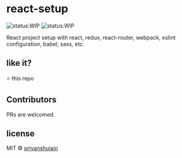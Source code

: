 # react-setup

![status:WIP](https://img.shields.io/badge/status-WIP-yellow.svg)
![status:WIP](https://img.shields.io/badge/status-Experiment-yellow.svg)


React project setup with react, redux, react-router, webpack, eslint configuration, babel, sass, etc.


## like it?

:star: this repo

## Contributors

PRs are welcomed.


## license

MIT © [priyanshujain](https://github.com/priyanshujain)
